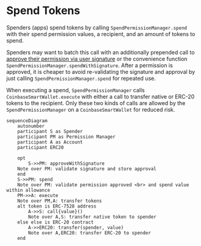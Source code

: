 # Spend Tokens

Spenders (apps) spend tokens by calling `SpendPermissionManager.spend` with their spend permission values, a recipient, and an amount of tokens to spend.

Spenders may want to batch this call with an additionally prepended call to [approve their permission via user signature](./approveWithSignature.md) or the convenience function `SpendPermissionManager.spendWithSignature`. After a permission is approved, it is cheaper to avoid re-validating the signature and approval by just calling `SpendPermissionManager.spend` for repeated use.

When executing a spend, `SpendPermissionManager` calls `CoinbaseSmartWallet.execute` with either a call to transfer native or ERC-20 tokens to the recipient. Only these two kinds of calls are allowed by the `SpendPermissionManager` on a `CoinbaseSmartWallet` for reduced risk.

```mermaid
sequenceDiagram
    autonumber
    participant S as Spender
    participant PM as Permission Manager
    participant A as Account
    participant ERC20

    opt
        S->>PM: approveWithSignature
    Note over PM: validate signature and store approval
    end
    S->>PM: spend
    Note over PM: validate permission approved <br> and spend value within allowance
    PM->>A: execute
    Note over PM,A: transfer tokens
    alt token is ERC-7528 address
        A->>S: call{value}()
        Note over A,S: transfer native token to spender
    else else is ERC-20 contract
        A->>ERC20: transfer(spender, value)
        Note over A,ERC20: transfer ERC-20 to spender
    end
```
